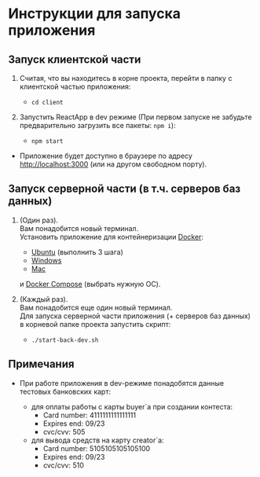 # Инструкции для запуска приложения

## Запуск клиентской части

1. Считая, что вы находитесь в корне проекта, перейти в папку с клиентской частью приложения:

   - `cd client`

2. Запустить ReactApp в dev режиме (При первом запуске не забудьте предварительно загрузить все пакеты: `npm i`):

   - `npm start`

- Приложение будет доступно в браузере по адресу [http://localhost:3000](http://localhost:3000) (или на другом свободном порту).

## Запуск серверной части (в т.ч. серверов баз данных)

1. (Один раз). <br>
   Вам понадобится новый терминал. <br>
   Установить приложение для контейнеризации [Docker](https://docs.docker.com/):

   - [Ubuntu](https://docs.docker.com/engine/install/ubuntu/#install-using-the-repository) (выполнить 3 шага)
   - [Windows](https://docs.docker.com/docker-for-windows/install/)
   - [Mac](https://docs.docker.com/docker-for-mac/install/)

   и [Docker Compose](https://docs.docker.com/compose/install/) (выбрать нужную ОС).

1. (Каждый раз). <br>
   Вам понадобится еще один новый терминал. <br>
   Для запуска серверной части приложения (+ серверов баз данных) в корневой папке проекта запустить скрипт:

   - `./start-back-dev.sh`

## Примечания

- При работе приложения в dev-режиме понадобятся данные тестовых банковских карт:

  - для оплаты работы с карты buyer`а при создании контеста:
    - Card number: 4111111111111111
    - Expires end: 09/23
    - cvc/cvv: 505
  - для вывода средств на карту creator`а:
    - Card number: 5105105105105100
    - Expires end: 09/23
    - cvc/cvv: 510
